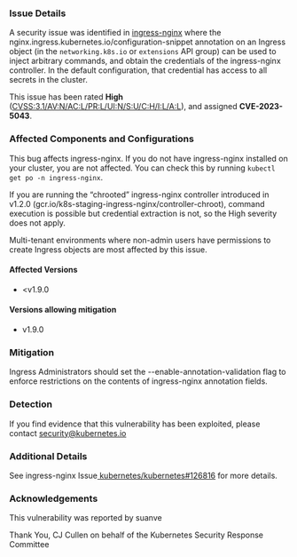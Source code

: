 ### Issue Details

A security issue was identified in [ingress-nginx](https://github.com/kubernetes/ingress-nginx) where the nginx.ingress.kubernetes.io/configuration-snippet annotation on an Ingress object (in the `networking.k8s.io` or `extensions` API group) can be used to inject arbitrary commands, and obtain the credentials of the ingress-nginx controller. In the default configuration, that credential has access to all secrets in the cluster.

This issue has been rated **High** ([CVSS:3.1/AV:N/AC:L/PR:L/UI:N/S:U/C:H/I:L/A:L](https://www.first.org/cvss/calculator/3.1#CVSS:3.1/AV:N/AC:L/PR:L/UI:N/S:U/C:H/I:L/A:L)), and assigned **CVE-2023-5043**.

### Affected Components and Configurations
This bug affects ingress-nginx. If you do not have ingress-nginx installed on your cluster, you are not affected. You can check this by running `kubectl get po -n ingress-nginx`.

If you are running the “chrooted” ingress-nginx controller introduced in v1.2.0 (gcr.io/k8s-staging-ingress-nginx/controller-chroot), command execution is possible but credential extraction is not, so the High severity does not apply.

Multi-tenant environments where non-admin users have permissions to create Ingress objects are most affected by this issue.

#### Affected Versions

- <v1.9.0

#### Versions allowing mitigation

- v1.9.0

### Mitigation
Ingress Administrators should set the --enable-annotation-validation flag to enforce restrictions on the contents of ingress-nginx annotation fields.

### Detection
If you find evidence that this vulnerability has been exploited, please contact [security@kubernetes.io](mailto:security@kubernetes.io)

### Additional Details
See ingress-nginx Issue[ kubernetes/kubernetes#126816](https://github.com/kubernetes/kubernetes/issues/126816) for more details.

### Acknowledgements
This vulnerability was reported by suanve

Thank You,
CJ Cullen on behalf of the Kubernetes Security Response Committee
